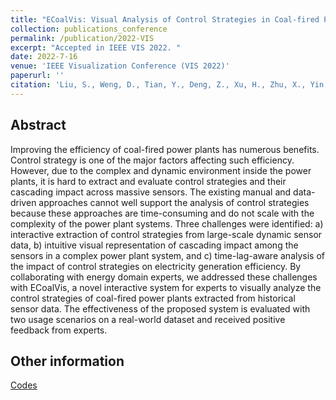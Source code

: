 ```yaml
---
title: "ECoalVis: Visual Analysis of Control Strategies in Coal-fired Power Plants"
collection: publications_conference
permalink: /publication/2022-VIS
excerpt: "Accepted in IEEE VIS 2022. "
date: 2022-7-16
venue: 'IEEE Visualization Conference (VIS 2022)'
paperurl: ''
citation: 'Liu, S., Weng, D., Tian, Y., Deng, Z., Xu, H., Zhu, X., Yin, H., <b>Zhan, X.</b>, Wu, Y. ECoalVis: Visual Analysis of Control Strategies in Coal-fired Power Plants. In <i>IEEE Visualization Conference (VIS 2022)</i>.'
---
```


Abstract
---

Improving the efficiency of coal-fired power plants has numerous benefits. Control strategy is one of the major factors affecting such efficiency. However, due to the complex and dynamic environment inside the power plants, it is hard to extract and evaluate control strategies and their cascading impact across massive sensors. The existing manual and data-driven approaches cannot well support the analysis of control strategies because these approaches are time-consuming and do not scale with the complexity of the power plant systems. Three challenges were identified: a) interactive extraction of control strategies from large-scale dynamic sensor data, b) intuitive visual representation of cascading impact among the sensors in a complex power plant system, and c) time-lag-aware analysis of the impact of control strategies on electricity generation efficiency. By collaborating with energy domain experts, we addressed these challenges with ECoalVis, a novel interactive system for experts to visually analyze the control strategies of coal-fired power plants extracted from historical sensor data. The effectiveness of the proposed system is evaluated with two usage scenarios on a real-world dataset and received positive feedback from experts.

Other information
---
[Codes](https://github.com/ECoalVis/ECoalVis)